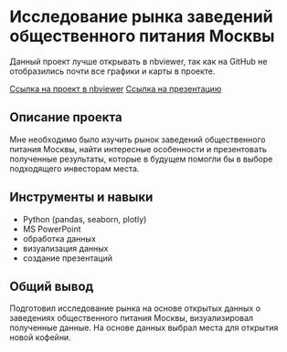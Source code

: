 # Исследование рынка заведений общественного питания Москвы
Данный проект лучше открывать в nbviewer, так как на GitHub не отобразились почти все графики и карты в проекте.  

[Ссылка на проект в nbviewer](https://nbviewer.org/github/qusoq/educational_projects/blob/main/msk_obshepit/msk_obshepit.ipynb)
[Ссылка на презентацию](https://disk.yandex.ru/i/P7ylBSc9-tP6eg)

## Описание проекта
Мне необходимо было изучить рынок заведений общественного питания Москвы, найти интересные особенности и презентовать полученные результаты, которые в будущем помогли бы в выборе подходящего инвесторам места.

## Инструменты и навыки
- Python (pandas, seaborn, plotly)
- MS PowerPoint
- обработка данных
- визуализация данных
- создание презентаций

## Общий вывод
Подготовил исследование рынка на основе открытых данных о заведениях общественного питания Москвы, визуализировал полученные данные. На основе данных выбрал места для открытия новой кофейни.
